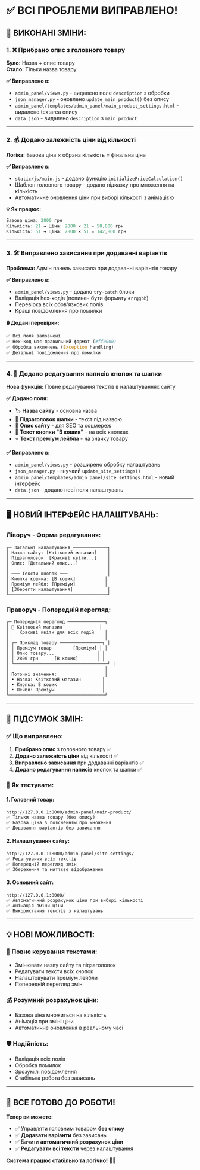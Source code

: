 # ✅ ВСІ ПРОБЛЕМИ ВИПРАВЛЕНО!

## 🎯 **ВИКОНАНІ ЗМІНИ:**

### **1. ❌ Прибрано опис з головного товару**
**Було:** Назва + опис товару  
**Стало:** Тільки назва товару

**✅ Виправлено в:**
- `admin_panel/views.py` - видалено поле `description` з обробки
- `json_manager.py` - оновлено `update_main_product()` без опису
- `admin_panel/templates/admin_panel/main_product_settings.html` - видалено textarea опису
- `data.json` - видалено `description` з `main_product`

---

### **2. 💰 Додано залежність ціни від кількості**
**Логіка:** Базова ціна × обрана кількість = фінальна ціна

**✅ Виправлено в:**
- `static/js/main.js` - додано функцію `initializePriceCalculation()`
- Шаблон головного товару - додано підказку про множення на кількість
- Автоматичне оновлення ціни при виборі кількості з анімацією

**💡 Як працює:**
```javascript
Базова ціна: 2800 грн
Кількість: 21 → Ціна: 2800 × 21 = 58,800 грн
Кількість: 51 → Ціна: 2800 × 51 = 142,800 грн
```

---

### **3. 🛠️ Виправлено зависання при додаванні варіантів**
**Проблема:** Адмін панель зависала при додаванні варіантів товару

**✅ Виправлено в:**
- `admin_panel/views.py` - додано `try-catch` блоки
- Валідація hex-кодів (повинен бути формату `#rrggbb`)
- Перевірка всіх обов'язкових полів
- Кращі повідомлення про помилки

**🔒 Додані перевірки:**
```python
✅ Всі поля заповнені
✅ Hex-код має правильний формат (#ff0000)
✅ Обробка виключень (Exception handling)
✅ Детальні повідомлення про помилки
```

---

### **4. 📝 Додано редагування написів кнопок та шапки**
**Нова функція:** Повне редагування текстів в налаштуваннях сайту

**✅ Додано поля:**
- 🏷️ **Назва сайту** - основна назва
- 📰 **Підзаголовок шапки** - текст під назвою
- 📄 **Опис сайту** - для SEO та соцмереж
- 🛒 **Текст кнопки "В кошик"** - на всіх кнопках
- ⭐ **Текст преміум лейбла** - на значку товару

**✅ Виправлено в:**
- `admin_panel/views.py` - розширено обробку налаштувань
- `json_manager.py` - гнучкий `update_site_settings()`
- `admin_panel/templates/admin_panel/site_settings.html` - новий інтерфейс
- `data.json` - додано нові поля налаштувань

---

## 🖥️ **НОВИЙ ІНТЕРФЕЙС НАЛАШТУВАНЬ:**

### **Ліворуч - Форма редагування:**
```
┌─ Загальні налаштування ─────────────┐
│ Назва сайту: [Квітковий магазин]    │
│ Підзаголовок: [Красиві квіти...]    │
│ Опис: [Детальний опис...]           │
│                                     │
│ ─── Тексти кнопок ───               │
│ Кнопка кошика: [В кошик]           │
│ Преміум лейбл: [Преміум]           │
│ [Зберегти налаштування]             │
└─────────────────────────────────────┘
```

### **Праворуч - Попередній перегляд:**
```
┌─ Попередній перегляд ──────────────┐
│ 🏪 Квітковий магазин              │
│    Красиві квіти для всіх подій    │
│                                    │
│ ┌─ Приклад товару ────────────────┐ │
│ │ Преміум товар        [Преміум] │ │
│ │ Опис товару...                │ │
│ │ 2800 грн      [В кошик]       │ │
│ └───────────────────────────────────┘ │
│                                    │
│ Поточні значення:                  │
│ • Назва: Квітковий магазин        │
│ • Кнопка: В кошик                 │
│ • Лейбл: Преміум                  │
└────────────────────────────────────┘
```

---

## 🎯 **ПІДСУМОК ЗМІН:**

### **✅ Що виправлено:**
1. **Прибрано опис** з головного товару ✅
2. **Додано залежність ціни** від кількості ✅  
3. **Виправлено зависання** при додаванні варіантів ✅
4. **Додано редагування написів** кнопок та шапки ✅

### **🚀 Як тестувати:**

#### **1. Головний товар:**
```
http://127.0.0.1:8000/admin-panel/main-product/
✅ Тільки назва товару (без опису)
✅ Базова ціна з поясненням про множення
✅ Додавання варіантів без зависання
```

#### **2. Налаштування сайту:**
```
http://127.0.0.1:8000/admin-panel/site-settings/
✅ Редагування всіх текстів
✅ Попередній перегляд змін
✅ Збереження та миттєве відображення
```

#### **3. Основний сайт:**
```
http://127.0.0.1:8000/
✅ Автоматичний розрахунок ціни при виборі кількості
✅ Анімація зміни ціни
✅ Використання текстів з налаштувань
```

---

## 💡 **НОВІ МОЖЛИВОСТІ:**

### **📝 Повне керування текстами:**
- Змінювати назву сайту та підзаголовок
- Редагувати тексти всіх кнопок
- Налаштовувати преміум лейбли
- Попередній перегляд змін

### **💰 Розумний розрахунок ціни:**
- Базова ціна множиться на кількість
- Анімація при зміні ціни
- Автоматичне оновлення в реальному часі

### **🛡️ Надійність:**
- Валідація всіх полів
- Обробка помилок
- Зрозумілі повідомлення
- Стабільна робота без зависань

---

## 🎉 **ВСЕ ГОТОВО ДО РОБОТИ!**

**Тепер ви можете:**
- ✅ Управляти головним товаром **без опису**
- ✅ **Додавати варіанти** без зависань  
- ✅ Бачити **автоматичний розрахунок ціни**
- ✅ **Редагувати всі тексти** через налаштування

**Система працює стабільно та логічно!** 🚀✨
